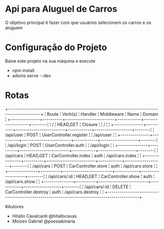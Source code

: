 # Api para Aluguel de Carros
O objetivo principal é fazer com que usuários selecionem os carros e os aluguem

# Configuração do Projeto
Baixe este projeto na sua máquina e execute
- npm install
- adonis serve --dev

# Rotas
+----------------------------------------------------------------------------------------------+
¦ Route         ¦ Verb(s)  ¦ Handler                 ¦ Middleware ¦ Name              ¦ Domain ¦
+---------------+----------+-------------------------+------------+-------------------+--------¦
¦ /             ¦ HEAD,GET ¦ Closure                 ¦            ¦ /                 ¦        ¦
+---------------+----------+-------------------------+------------+-------------------+--------¦
¦ /api/user     ¦ POST     ¦ UserController.register ¦            ¦ /api/user         ¦        ¦
+---------------+----------+-------------------------+------------+-------------------+--------¦
¦ /api/login    ¦ POST     ¦ UserController.auth     ¦            ¦ /api/login        ¦        ¦
+---------------+----------+-------------------------+------------+-------------------+--------¦
¦ /api/cars     ¦ HEAD,GET ¦ CarController.index     ¦ auth       ¦ /api/cars.index   ¦        ¦
+---------------+----------+-------------------------+------------+-------------------+--------¦
¦ /api/cars     ¦ POST     ¦ CarController.store     ¦ auth       ¦ /api/cars.store   ¦        ¦
+---------------+----------+-------------------------+------------+-------------------+--------¦
¦ /api/cars/:id ¦ HEAD,GET ¦ CarController.show      ¦ auth       ¦ /api/cars.show    ¦        ¦
+---------------+----------+-------------------------+------------+-------------------+--------¦
¦ /api/cars/:id ¦ DELETE   ¦ CarController.destroy   ¦ auth       ¦ /api/cars.destroy ¦        ¦
+----------------------------------------------------------------------------------------------+


#Autores
- Hitallo Cavalcanti @hitallocavas
- Moizes Gabriel @poesiabinaria
